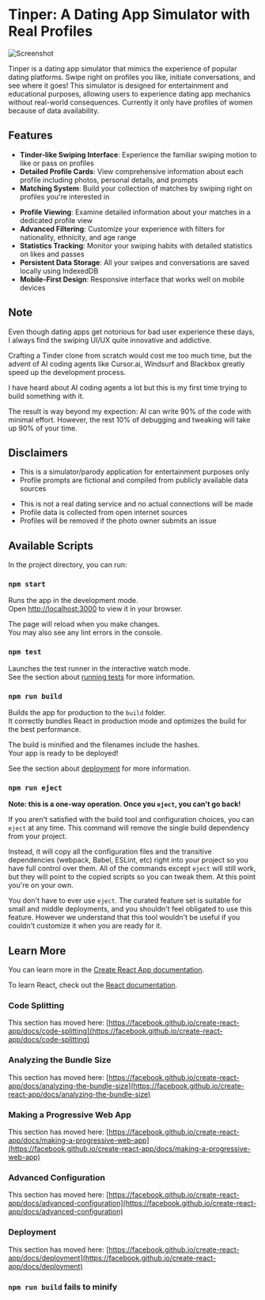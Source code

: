 # Tinper: A Dating App Simulator with Real Profiles

![Screenshot](public/animation.gif)

Tinper is a dating app simulator that mimics the experience of popular dating platforms. Swipe right on profiles you like, initiate conversations, and see where it goes! This simulator is designed for entertainment and educational purposes, allowing users to experience dating app mechanics without real-world consequences. Currently it only have profiles of women because of data availability.

## Features

- **Tinder-like Swiping Interface**: Experience the familiar swiping motion to like or pass on profiles
- **Detailed Profile Cards**: View comprehensive information about each profile including photos, personal details, and prompts
- **Matching System**: Build your collection of matches by swiping right on profiles you're interested in
<!-- - **AI-Powered Chat**: Engage in conversations with your matches through intelligent chat responses -->
- **Profile Viewing**: Examine detailed information about your matches in a dedicated profile view
- **Advanced Filtering**: Customize your experience with filters for nationality, ethnicity, and age range
- **Statistics Tracking**: Monitor your swiping habits with detailed statistics on likes and passes
- **Persistent Data Storage**: All your swipes and conversations are saved locally using IndexedDB
- **Mobile-First Design**: Responsive interface that works well on mobile devices

## Note
Even though dating apps get notorious for bad user experience these days, I always find the swiping UI/UX quite innovative and addictive.

Crafting a Tinder clone from scratch would cost me too much time, but the advent of AI coding agents like Cursor.ai, Windsurf and Blackbox greatly speed up the development process.

I have heard about AI coding agents a lot but this is my first time trying to build something with it.

The result is way beyond my expection: AI can write 90% of the code with minimal effort. However, the rest 10% of debugging and tweaking will take up 90% of your time. 


## Disclaimers

- This is a simulator/parody application for entertainment purposes only
- Profile prompts are fictional and compiled from publicly available data sources
<!-- - Chat responses are generated by artificial intelligence -->
- This is not a real dating service and no actual connections will be made
- Profile data is collected from open internet sources
- Profiles will be removed if the photo owner submits an issue

## Available Scripts

In the project directory, you can run:

### `npm start`

Runs the app in the development mode.\
Open [http://localhost:3000](http://localhost:3000) to view it in your browser.

The page will reload when you make changes.\
You may also see any lint errors in the console.

### `npm test`

Launches the test runner in the interactive watch mode.\
See the section about [running tests](https://facebook.github.io/create-react-app/docs/running-tests) for more information.

### `npm run build`

Builds the app for production to the `build` folder.\
It correctly bundles React in production mode and optimizes the build for the best performance.

The build is minified and the filenames include the hashes.\
Your app is ready to be deployed!

See the section about [deployment](https://facebook.github.io/create-react-app/docs/deployment) for more information.

### `npm run eject`

**Note: this is a one-way operation. Once you `eject`, you can't go back!**

If you aren't satisfied with the build tool and configuration choices, you can `eject` at any time. This command will remove the single build dependency from your project.

Instead, it will copy all the configuration files and the transitive dependencies (webpack, Babel, ESLint, etc) right into your project so you have full control over them. All of the commands except `eject` will still work, but they will point to the copied scripts so you can tweak them. At this point you're on your own.

You don't have to ever use `eject`. The curated feature set is suitable for small and middle deployments, and you shouldn't feel obligated to use this feature. However we understand that this tool wouldn't be useful if you couldn't customize it when you are ready for it.

## Learn More

You can learn more in the [Create React App documentation](https://facebook.github.io/create-react-app/docs/getting-started).

To learn React, check out the [React documentation](https://reactjs.org/).

### Code Splitting

This section has moved here: [https://facebook.github.io/create-react-app/docs/code-splitting](https://facebook.github.io/create-react-app/docs/code-splitting)

### Analyzing the Bundle Size

This section has moved here: [https://facebook.github.io/create-react-app/docs/analyzing-the-bundle-size](https://facebook.github.io/create-react-app/docs/analyzing-the-bundle-size)

### Making a Progressive Web App

This section has moved here: [https://facebook.github.io/create-react-app/docs/making-a-progressive-web-app](https://facebook.github.io/create-react-app/docs/making-a-progressive-web-app)

### Advanced Configuration

This section has moved here: [https://facebook.github.io/create-react-app/docs/advanced-configuration](https://facebook.github.io/create-react-app/docs/advanced-configuration)

### Deployment

This section has moved here: [https://facebook.github.io/create-react-app/docs/deployment](https://facebook.github.io/create-react-app/docs/deployment)

### `npm run build` fails to minify

